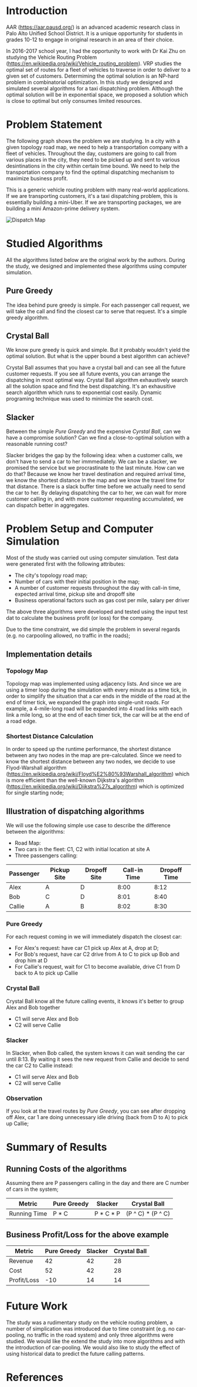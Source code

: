 # Introduction

AAR (https://aar.pausd.org/) is an advanced academic research class in Palo Alto Unified School District.  It is a unique opportunity for students in grades 10-12 to engage in original research in an area of their choice.

In 2016-2017 school year, I had the opportunity to work with Dr Kai Zhu on studying the Vehicle Routing Problem (https://en.wikipedia.org/wiki/Vehicle_routing_problem).  VRP studies the optimal set of routes for a fleet of vehicles to traverse in order to deliver to a given set of customers.  Determiming the optimal solution is an NP-hard problem in combinatorial optimization.  In this study we designed and simulated several algorithms for a taxi dispatching problem.  Although the optimal solution will be in exponential space, we proposed a solution which is close to optimal but only consumes limited resources.

# Problem Statement

The following graph shows the problem we are studying.  In a city with a given topology road map, we need to help a transportation company with a fleet of vehicles.  Throughout the day, customers are going to call from various places in the city, they need to be picked up and sent to various desintinations in the city within certain time bound.  We need to help the transportation company to find the optimal dispatching mechanism to maximize business profit.

This is a generic vehicle routing problem with many real-world applications.  If we are transporting customers, it's a taxi dispatching problem, this is essentially building a mini-Uber.  If we are transporting packages, we are building a mini Amazon-prime delivery system.

![Dispatch Map](img/VRPMap.jpeg)

# Studied Algorithms

All the algorithms listed below are the original work by the authors.  During the study, we designed and implemented these algorithms using computer simulation.

## Pure Greedy

The idea behind pure greedy is simple.  For each passenger call request, we will take the call and find the closest car to serve that request.  It's a simple greedy algorithm.

## Crystal Ball

We know pure greedy is quick and simple.  But it probably wouldn't yield the optimal solution.  But what is the upper bound a best algorithm can achieve?

Crystal Ball assumes that you have a crystal ball and can see all the future customer requests.  If you see all future events, you can arrange the dispatching in most optimal way.  Crystal Ball algorithm exhaustively search all the solution space and find the best dispatching.  It's an exhausitive search algorithm which runs to exponential cost easily.  Dynamic programing technique was used to minimize the search cost.

## Slacker

Between the simple *Pure Greedy* and the expensive *Cyrstal Ball*, can we have a compromise solution?  Can we find a close-to-optimal solution with a reasonable running cost?

Slacker bridges the gap by the following idea: when a customer calls, we don't have to send a car to her immmediately.  We can be a slacker, we promised the service but we procrastinate to the last minute.  How can we do that?  Because we know her travel destination and required arrival time, we know the shortest distance in the map and we know the travel time for that distance.  There is a slack buffer time before we actually need to send the car to her.  By delaying dispatching the car to her, we can wait for more customer calling in, and with more customer requesting accumulated, we can dispatch better in aggregates.

# Problem Setup and Computer Simulation

Most of the study was carried out using computer simulation.  Test data were generated first with the following attributes:
* The city's topology road map;
* Number of cars with their initial position in the map;
* A number of customer requests throughout the day with call-in time, expected arrival time, pickup site and dropoff site
* Business operational factors such as gas cost per mile, salary per driver

The above three algorithms were developed and tested using the input test dat to calculate the business profit (or loss) for the company.

Due to the time constraint, we did simple the problem in several regards (e.g. no carpooling allowed, no traffic in the roads);

## Implementation details

### Topology Map

Topology map was implemented using adjacency lists.  And since we are using a timer loop during the simulation with every minute as a time tick, in order to simplify the situation that a car ends in the middle of the road at the end of timer tick, we expanded the graph into single-unit roads.  For example, a 4-mile-long road will be expanded into 4 road links with each link a mile long, so at the end of each timer tick, the car will be at the end of a road edge.

### Shortest Distance Calculation

In order to speed up the runtime performance, the shortest distance between any two nodes in the map are pre-calculated.  Since we need to know the shortest distance between any two nodes, we decide to use Flyod-Warshall algorithm (https://en.wikipedia.org/wiki/Floyd%E2%80%93Warshall_algorithm) which is more efficient than the well-known Dijkstra's algorithm (https://en.wikipedia.org/wiki/Dijkstra%27s_algorithm) which is optimized for single starting node;

## Illustration of dispatching algorithms

We will use the following simple use case to describe the difference between the algorithms:

* Road Map:
* Two cars in the fleet: C1, C2 with initial location at site A
* Three passengers calling:

Passenger | Pickup Site | Dropoff Site | Call-in Time | Dropoff Time
--------- | ----------- | ------------ | ------------ | ------------
Alex      | A           | D            | 8:00         | 8:12
Bob       | C           | D            | 8:01         | 8:40
Callie    | A           | B            | 8:02         | 8:30

### Pure Greedy
For each request coming in we will immediately dispatch the closest car:
* For Alex's request: have car C1 pick up Alex at A, drop at D;
* For Bob's request, have car C2 drive from A to C to pick up Bob and drop him at D 
* For Callie's request, wait for C1 to become available, drive C1 from D back to A to pick up Callie

### Crystal Ball
Crystal Ball know all the future calling events, it knows it's better to group Alex and Bob together
* C1 will serve Alex and Bob
* C2 will serve Callie

### Slacker
In Slacker, when Bob called, the system knows it can wait sending the car until 8:13.  By waiting it sees the new request from Callie and decide to send the car C2 to Callie instead:
* C1 will serve Alex and Bob
* C2 will serve Callie

### Observation

If you look at the travel routes by _Pure Greedy_, you can see after dropping off Alex, car 1 are doing unnecessary idle driving (back from D to A) to pick up Callie;

# Summary of Results

## Running Costs of the algorithms

Assuming there are P passengers calling in the day and there are C number of cars in the system;

Metric       | Pure Greedy | Slacker | Crystal Ball
------------ | ----------- | ------- | ------------
Running Time | P * C       | P * C * P | (P ^ C) * (P ^ C)

## Business Profit/Loss for the above example

Metric       | Pure Greedy | Slacker | Crystal Ball
------------ | ----------- | ------- | ------------
Revenue      | 42          | 42      | 28
Cost         | 52          | 42      | 28
Profit/Loss  | -10         | 14      | 14

# Future Work

The study was a rudimentary study on the vehicle routing problem, a number of simplication was introduced due to time constraint (e.g. no car-pooling, no traffic in the road system) and only three algorithms were studied.  We would like the extend the study into more algorithms and with the introduction of car-pooling.  We would also like to study the effect of using historical data to predict the future calling patterns.

# References
